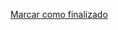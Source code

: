 <a onclick="test()" href="http://147.182.201.108:8080/finish/ansible-handlers" target="_parent" class="btn primary-btn">Marcar como finalizado</a>
